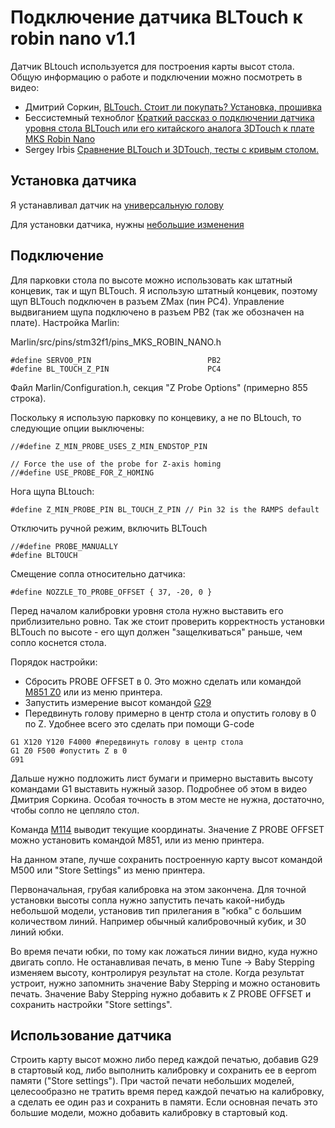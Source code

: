 # Подключение датчика BLTouch к robin nano v1.1

Датчик BLtouch используется для построения карты высот стола. Общую информацию о работе и подключении можно посмотреть в видео:

* Дмитрий Соркин, [BLTouch. Стоит ли покупать? Установка, прошивка](https://www.youtube.com/watch?v=oJgKQKbN8nE)
* Бессистемный техноблог [Краткий рассказ о подключении датчика уровня стола BLTouch или его китайского аналога 3DTouch к плате MKS Robin Nano](https://www.youtube.com/watch?v=39TEYQN8iQ4)
* Sergey Irbis [Сравнение BLTouch и 3DTouch, тесты с кривым столом.](https://www.youtube.com/watch?v=x8OQZP-a3kc)

## Установка датчика

Я устанавливал датчик на [универсальную голову](https://www.thingiverse.com/thing:4394165)

Для установки датчика, нужны [небольшие изменения](https://www.thingiverse.com/thing:4568900)

## Подключение

Для парковки стола по высоте можно использовать как штатный концевик, так и щуп BLTouch. Я использую штатный концевик, поэтому щуп BLTouch подключен в разъем ZMax (пин PC4). Управление выдвиганием щупа подключено в разъем PB2 (так же обозначен на плате). Настройка Marlin:

Marlin/src/pins/stm32f1/pins_MKS_ROBIN_NANO.h

```
#define SERVO0_PIN                          PB2
#define BL_TOUCH_Z_PIN                      PC4
```

Файл Marlin/Configuration.h, секция "Z Probe Options" (примерно 855 строка). 

Поскольку я использую парковку по концевику, а не по BLtouch, то следующие опции выключены:

```
//#define Z_MIN_PROBE_USES_Z_MIN_ENDSTOP_PIN

// Force the use of the probe for Z-axis homing
//#define USE_PROBE_FOR_Z_HOMING
```

Нога щупа BLtouch:
```
#define Z_MIN_PROBE_PIN BL_TOUCH_Z_PIN // Pin 32 is the RAMPS default
```

Отключить ручной режим, включить BLTouch

```
//#define PROBE_MANUALLY
#define BLTOUCH
```

Смещение сопла относительно датчика:
```
#define NOZZLE_TO_PROBE_OFFSET { 37, -20, 0 }
```

Перед началом калибровки уровня стола нужно выставить его приблизительно ровно. Так же стоит проверить корректность установки BLTouch по высоте - его щуп должен "защелкиваться" раньше, чем сопло коснется стола. 

Порядок настройки:

* Сбросить PROBE OFFSET в 0. Это можно сделать или командой [M851 Z0](https://marlinfw.org/docs/gcode/M851.html) или из меню принтера.
* Запустить измерение высот командой [G29](https://marlinfw.org/docs/gcode/G029.html)
* Передвинуть голову примерно в центр стола и опустить голову в 0 по Z. Удобнее всего это сделать при помощи G-code

```
G1 X120 Y120 F4000 #передвинуть голову в центр стола
G1 Z0 F500 #опустить Z в 0
G91
```

Дальше нужно подложить лист бумаги и примерно выставить высоту командами G1 выставить нужный зазор. Подробнее об этом в видео Дмитрия Соркина. Особая точность в этом месте не нужна, достаточно, чтобы сопло не цепляло стол.

Команда [M114](https://marlinfw.org/docs/gcode/M114.html) выводит текущие координаты. Значение Z PROBE OFFSET можно установить командой M851, или из меню принтера.

На данном этапе, лучше сохранить построенную карту высот командой M500 или "Store Settings" из меню принтера.

Первоначальная, грубая калибровка на этом закончена. Для точной установки высоты сопла нужно запустить печать какой-нибудь небольшой модели, установив тип прилегания в "юбка" с большим количеством линий. Например обычный калибровочный кубик, и 30 линий юбки.

Во время печати юбки, по тому как ложаться линии видно, куда нужно двигать сопло. Не останавливая печать, в меню Tune -> Baby Stepping изменяем высоту, контролируя результат на столе. Когда результат устроит, нужно запомнить значение Baby Stepping и можно остановить печать. Значение Baby Stepping нужно добавить к Z PROBE OFFSET и сохранить настройки "Store settings".

## Использование датчика

Строить карту высот можно либо перед каждой печатью, добавив G29 в стартовый код, либо выполнить калибровку и сохранить ее в eeprom памяти ("Store settings"). При частой печати небольших моделей, целесообразно не тратить время перед каждой печатью на калибровку, а сделать ее один раз и сохранить в памяти. Если основная печать это большие модели, можно добавить калибровку в стартовый код.
